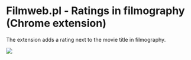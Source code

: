 # Filmweb.pl - Ratings in filmography (Chrome extension)

The extension adds a rating next to the movie title in filmography.

![](https://i.imgur.com/xqZaFOr.gif)
